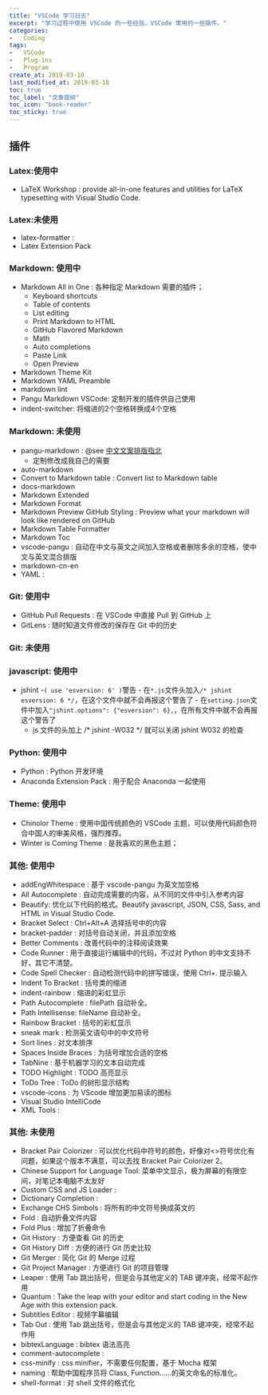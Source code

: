 ```yaml
---
title: "VSCode 学习日志"
excerpt: "学习过程中使用 VSCode 的一些经验，VSCode 常用的一些插件。"
categories:
-   Coding
tags:
-   VSCode
-   Plug-ins
-   Program
create_at: 2019-03-10
last_modified_at: 2019-03-10
toc: true
toc_label: "文章提纲"
toc_icon: "book-reader"
toc_sticky: true
---
```


## 插件

### Latex:使用中

-   LaTeX Workshop : provide all-in-one features and utilities for LaTeX typesetting with Visual Studio Code.

### Latex:未使用

-   latex-formatter :
-   Latex Extension Pack

### Markdown: 使用中

-   Markdown All in One : 各种指定 Markdown 需要的插件；
    -   Keyboard shortcuts
    -   Table of contents
    -   List editing
    -   Print Markdown to HTML
    -   GitHub Flavored Markdown
    -   Math
    -   Auto completions
    -   Paste Link
    -   Open Preview
-   Markdown Theme Kit
-   Markdown YAML Preamble
-   markdown lint
-   Pangu Markdown VSCode: 定制开发的插件供自己使用
-   indent-switcher: 将缩进的2个空格转换成4个空格

### Markdown: 未使用

-   pangu-markdown : @see [中文文案排版指北](https://GitHub.com/sparanoid/chinese-copywriting-guidelines)
    -   定制修改成我自己的需要
-   auto-markdown
-   Convert to Markdown table : Convert list to Markdown table
-   docs-markdown
-   Markdown Extended
-   Markdown Format
-   Markdown Preview GitHub Styling : Preview what your markdown will look like rendered on GitHub
-   Markdown Table Formatter
-   Markdown Toc
-   vscode-pangu : 自动在中文与英文之间加入空格或者删除多余的空格，使中文与英文混合排版
-   markdown-cn-en
-   YAML :

### Git: 使用中

-   GitHub Pull Requests : 在 VSCode 中直接 Pull 到 GitHub 上
-   GitLens : 随时知道文件修改的保存在 Git 中的历史

### Git: 未使用

### javascript: 使用中

-   jshint
    -`( use 'esversion: 6' )`警告
        -   在`*.js`文件头加入`/* jshint esversion: 6 */`，在这个文件中就不会再报这个警告了
        -   在`setting.json`文件中加入`"jshint.options": {"esversion": 6},`，在所有文件中就不会再报这个警告了
    -   js 文件的头加上 /* jshint -W032 */ 就可以关闭 jshint W032 的检查

### Python: 使用中

-   Python : Python 开发环境
-   Anaconda Extension Pack : 用于配合 Anaconda 一起使用

### Theme: 使用中

-   Chinolor Theme : 使用中国传统颜色的 VSCode 主题，可以使用代码颜色符合中国人的审美风格，强烈推荐。
-   Winter is Coming Theme : 是我喜欢的黑色主题；

### 其他: 使用中

-   addEngWhitespace : 基于 vscode-pangu 为英文加空格
-   All Autocomplete : 自动完成需要的内容，从不同的文件中引入参考内容
-   Beautify: 优化以下代码的格式。Beautify javascript, JSON, CSS, Sass, and HTML in Visual Studio Code.
-   Bracket Select : Ctrl+Alt+A 选择括号中的内容
-   bracket-padder : 对括号自动关闭，并且添加空格
-   Better Comments : 改善代码中的注释阅读效果
-   Code Runner : 用于直接运行编辑中的代码，不过对 Python 的中文支持不好，其它不清楚。
-   Code Spell Checker : 自动检测代码中的拼写错误，使用 Ctrl+. 提示输入
-   Indent To Bracket : 括号类的缩进
-   indent-rainbow : 缩进的彩虹显示
-   Path Autocomplete : filePath 自动补全。
-   Path Intellisense: fileName 自动补全。
-   Rainbow Bracket : 括号的彩虹显示
-   sneak mark : 检测英文语句中的中文符号
-   Sort lines : 对文本排序
-   Spaces Inside Braces : 为括号增加合适的空格
-   TabNine : 基于机器学习的文本自动完成
-   TODO Highlight : TODO 高亮显示
-   ToDo Tree : ToDo 的树形显示结构
-   vscode-icons : 为 VScode 增加更加易读的图标
-   Visual Studio IntelliCode
-   XML Tools :

### 其他: 未使用

-   Bracket Pair Colorizer : 可以优化代码中符号的颜色，好像对<>符号优化有问题，如果这个版本不满意，可以去找 Bracket Pair Colorizer 2。
-   Chinese Support for Language Tool: 菜单中文显示，极为屏幕的有限空间，对笔记本电脑不太友好
-   Custom CSS and JS Loader :
-   Dictionary Completion :
-   Exchange CHS Simbols : 将所有的中文符号换成英文的
-   Fold : 自动折叠文件内容
-   Fold Plus : 增加了折叠命令
-   Git History : 方便查看 Git 的历史
-   Git History Diff : 方便的进行 Git 历史比较
-   Git Merger : 简化 Git 的 Merge 过程
-   Git Project Manager : 方便进行 Git 的项目管理
-   Leaper : 使用 Tab 跳出括号，但是会与其他定义的 TAB 键冲突，经常不起作用
-   Quantum : Take the leap with your editor and start coding in the New Age with this extension pack.
-   Subtitles Editor : 视频字幕编辑
-   Tab Out : 使用 Tab 跳出括号，但是会与其他定义的 TAB 键冲突，经常不起作用
-   bibtexLanguage : bibtex 语法高亮
-   comment-autocomplete :
-   css-minify : css minifier，不需要任何配置，基于 Mocha 框架
-   naming : 帮助中国程序员将 Class, Function……的英文命名的标准化。
-   shell-format : 对 shell 文件的格式化
